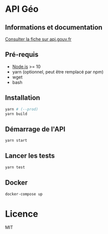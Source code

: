 # API Géo

## Informations et documentation

[Consulter la fiche sur api.gouv.fr](https://api.gouv.fr/api/api-geo.html)

## Pré-requis

* [Node.js](https://nodejs.org/en/) >= 10
* yarn (optionnel, peut être remplacé par npm)
* wget
* bash

## Installation

```bash
yarn # (--prod)
yarn build
```

## Démarrage de l'API

```bash
yarn start
```

## Lancer les tests

```bash
yarn test
```

## Docker

```bash
docker-compose up
```

# Licence

MIT
